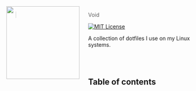 <!---
To update:
  project.
    master        - The master org or user of the repo
    linter        - The linter used for the project
    name          - Project name
    lang          - The (primary) programming language used
    logo          - Project logo
    contact       - All ways to contact for any inqueries
    reviewers     - A list of users to auto-assign to issues and features
  info.
    toc           - Table of Contents of README
    desc          - Small project description
    badges        - Any extra badges
  setup.
    prerequisites - The prerequisites needed to run the project
    install       - Command for initial installation
    test          - Command for running tests
  tree.
    parts         - All individual parts of the project
--->
<img src="https://avatars.githubusercontent.com/u/29184334?v=4" align="left" width="192px" height="192px"/>
<img align="left" width="0" height="192px" hspace="10"/>

> Void

[![MIT License](https://img.shields.io/badge/license-MIT-007EC7.svg?style=flat-square)](/LICENSE)

A collection of dotfiles I use on my Linux systems.

<br><br>

<!---
Example table of contents:
* header
  * sub header
--->
## Table of contents
